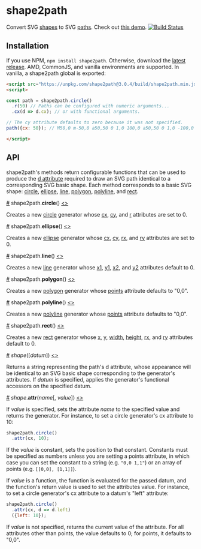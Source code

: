 # shape2path
Convert SVG [shapes](https://developer.mozilla.org/en-US/docs/Web/SVG/Element#Basic_shapes) to SVG [paths](https://developer.mozilla.org/en-US/docs/Web/SVG/Element/path). Check out [this demo](https://bl.ocks.org/HarryStevens/944fc151f210ddf6bd6ebaeda12c3d05). [![Build Status](https://travis-ci.org/HarryStevens/shape2path.svg?branch=master)](https://travis-ci.org/HarryStevens/shape2path)

## Installation
If you use NPM, `npm install shape2path`. Otherwise, download the [latest release](https://github.com/HarryStevens/shape2path/blob/master/build/shape2path.zip). AMD, CommonJS, and vanilla environments are supported. In vanilla, a shape2path global is exported:

```html
<script src="https://unpkg.com/shape2path@3.0.4/build/shape2path.min.js"></script>
<script>

const path = shape2path.circle()
  .r(50) // Paths can be configured with numeric arguments...
  .cx(d => d.cx); // or with functional arguments. 

// The cy attribute defaults to zero because it was not specified.
path({cx: 50}); // M50,0 m-50,0 a50,50 0 1,0 100,0 a50,50 0 1,0 -100,0

</script>
```

## API
shape2path's methods return configurable functions that can be used to produce the [d attribute](https://developer.mozilla.org/en-US/docs/Web/SVG/Attribute/d) required to draw an SVG path identical to a corresponding SVG basic shape. Each method corresponds to a basic SVG shape: [circle](#circle), [ellipse](#ellipse), [line](#line), [polygon](#polygon), [polyline](#polyline), and [rect](#rect).

<a name="circle" href="#circle">#</a> shape2path.<b>circle</b>() [<>](https://github.com/HarryStevens/shape2path/blob/master/src/circle2path.js "Source")

Creates a new [circle](https://developer.mozilla.org/en-US/docs/Web/SVG/Element/circle) generator whose [cx](https://developer.mozilla.org/en-US/docs/Web/SVG/Attribute/cx), [cy](https://developer.mozilla.org/en-US/docs/Web/SVG/Attribute/cy), and [r](https://developer.mozilla.org/en-US/docs/Web/SVG/Attribute/r) attributes are set to 0.

<a name="ellipse" href="#ellipse">#</a> shape2path.<b>ellipse</b>() [<>](https://github.com/HarryStevens/shape2path/blob/master/src/ellipse2path.js "Source")

Creates a new [ellipse](https://developer.mozilla.org/en-US/docs/Web/SVG/Element/ellipse) generator whose [cx](https://developer.mozilla.org/en-US/docs/Web/SVG/Attribute/cx), [cy](https://developer.mozilla.org/en-US/docs/Web/SVG/Attribute/cy), [rx](https://developer.mozilla.org/en-US/docs/Web/SVG/Attribute/rx), and [ry](https://developer.mozilla.org/en-US/docs/Web/SVG/Attribute/ry) attributes are set to 0.

<a name="line" href="#line">#</a> shape2path.<b>line</b>() [<>](https://github.com/HarryStevens/shape2path/blob/master/src/line2path.js "Source")

Creates a new [line](https://developer.mozilla.org/en-US/docs/Web/SVG/Element/line) generator whose [x1](https://developer.mozilla.org/en-US/docs/Web/SVG/Attribute/x1), [y1](https://developer.mozilla.org/en-US/docs/Web/SVG/Attribute/y1), [x2](https://developer.mozilla.org/en-US/docs/Web/SVG/Attribute/x2), and [y2](https://developer.mozilla.org/en-US/docs/Web/SVG/Attribute/y2) attributes default to 0.

<a name="polygon" href="#polygon">#</a> shape2path.<b>polygon</b>() [<>](https://github.com/HarryStevens/shape2path/blob/master/src/polygon2path.js "Source")

Creates a new [polygon](https://developer.mozilla.org/en-US/docs/Web/SVG/Element/polygon) generator whose [points](https://developer.mozilla.org/en-US/docs/Web/SVG/Attribute/points) attribute defaults to "0,0".

<a name="polyline" href="#polyline">#</a> shape2path.<b>polyline</b>() [<>](https://github.com/HarryStevens/shape2path/blob/master/src/polyline2path.js "Source")

Creates a new [polyline](https://developer.mozilla.org/en-US/docs/Web/SVG/Element/polyline) generator whose [points](https://developer.mozilla.org/en-US/docs/Web/SVG/Attribute/points) attribute defaults to "0,0".

<a name="rect" href="#rect">#</a> shape2path.<b>rect</b>() [<>](https://github.com/HarryStevens/shape2path/blob/master/src/rect2path.js "Source")

Creates a new [rect](https://developer.mozilla.org/en-US/docs/Web/SVG/Element/rect) generator whose [x](https://developer.mozilla.org/en-US/docs/Web/SVG/Attribute/x), [y](https://developer.mozilla.org/en-US/docs/Web/SVG/Attribute/y), [width](https://developer.mozilla.org/en-US/docs/Web/SVG/Attribute/width), [height](https://developer.mozilla.org/en-US/docs/Web/SVG/Attribute/height), [rx](https://developer.mozilla.org/en-US/docs/Web/SVG/Attribute/rx), and [ry](https://developer.mozilla.org/en-US/docs/Web/SVG/Attribute/ry) attributes default to 0.

<a name="_shape" href="#_shape">#</a> <em>shape</em>([<em>datum</em>]) [<>](https://github.com/HarryStevens/shape2path/blob/master/src/circle2path.js#L6 "Source")

Returns a string representing the path's d attribute, whose appearance will be identical to an SVG basic shape corresponding to the generator's attributes. If <em>datum</em> is specified, applies the generator's functional accessors on the specified datum.

<a name="shape_attr" href="#shape_attr">#</a> <em>shape</em>.<b>attr</b>(<em>name</em>[, <em>value</em>]) [<>](https://github.com/HarryStevens/shape2path/blob/master/src/circle2path.js#L14 "Source")

If <em>value</em> is specified, sets the attribute <em>name</em> to the specified value and returns the generator. For instance, to set a circle generator's cx attribute to 10:
```js
shape2path.circle()
  .attr(cx, 10);
```
If the <em>value</em> is constant, sets the position to that constant. Constants must be specified as numbers unless you are setting a points attribute, in which case you can set the constant to a string (e.g. `"0,0 1,1"`) or an array of points (e.g. `[[0,0], [1,1]]`). 

If <em>value</em> is a function, the function is evaluated for the passed datum, and the function's return value is used to set the attributes value. For instance, to set a circle generator's cx attribute to a datum's "left" attribute:
```js
shape2path.circle()
  .attr(cx, d => d.left)
  ({left: 10});
```
If <em>value</em> is not specified, returns the current value of the attribute. For all attributes other than points, the value defaults to 0; for points, it defaults to "0,0".